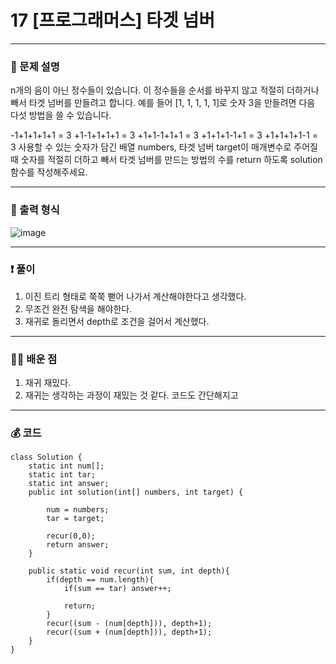 # 17 [프로그래머스] 타겟 넘버 </span> 

---
### 📃 문제 설명
n개의 음이 아닌 정수들이 있습니다. 이 정수들을 순서를 바꾸지 않고 적절히 더하거나 빼서 타겟 넘버를 만들려고 합니다. 
예를 들어 [1, 1, 1, 1, 1]로 숫자 3을 만들려면 다음 다섯 방법을 쓸 수 있습니다.

-1+1+1+1+1 = 3
+1-1+1+1+1 = 3
+1+1-1+1+1 = 3
+1+1+1-1+1 = 3
+1+1+1+1-1 = 3
사용할 수 있는 숫자가 담긴 배열 numbers, 타겟 넘버 target이 매개변수로 주어질 때 숫자를 적절히 더하고 빼서 타겟 넘버를 만드는 방법의 수를 return 하도록 solution 함수를 작성해주세요.

---
### 🔑 출력 형식
![image](https://github.com/handaldog/DailyAlgo/assets/96431408/2f3e4650-28dd-4cb1-b109-923d4663579f)


---
### ❗️ 풀이 
1. 이진 트리 형태로 쭉쭉 뻗어 나가서 계산해야한다고 생각했다.
2. 무조건 완전 탐색을 해야한다.
3. 재귀로 돌리면서 depth로 조건을 걸어서 계산했다.


--- 
### 👨‍💻 배운 점
1. 재귀 재밌다.
2. 재귀는 생각하는 과정이 재밌는 것 같다. 코드도 간단해지고

---
### 💰 코드
```
class Solution {
    static int num[];
    static int tar;
    static int answer;
    public int solution(int[] numbers, int target) {
        
        num = numbers;
        tar = target;
        
        recur(0,0);
        return answer;
    }
    
    public static void recur(int sum, int depth){
        if(depth == num.length){
            if(sum == tar) answer++;
            
            return;
        }
        recur((sum - (num[depth])), depth+1);
        recur((sum + (num[depth])), depth+1);
    }
}

```
